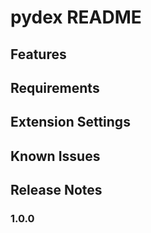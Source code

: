 # pydex README



## Features


## Requirements

## Extension Settings



## Known Issues


## Release Notes


### 1.0.0
